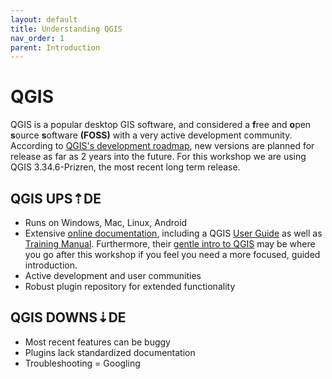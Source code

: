 ```yaml
---
layout: default
title: Understanding QGIS
nav_order: 1
parent: Introduction
---
```


# QGIS
QGIS is a popular desktop GIS software, and considered a **f**ree and **o**pen **s**ource **s**oftware **(FOSS)** with a very active development community. According to [QGIS's development roadmap](https://www.qgis.org/en/site/getinvolved/development/roadmap.html), new versions are planned for release as far as 2 years into the future. For this workshop we are using QGIS 3.34.6-Prizren, the most recent long term release.

## QGIS UPS⇡DE
- Runs on Windows, Mac, Linux, Android
- Extensive [online documentation](https://docs.qgis.org/3.34/en/docs/index.html), including a QGIS [User Guide](https://docs.qgis.org/3.34/en/docs/user_manual/index.html) as well as [Training Manual](https://docs.qgis.org/3.34/en/docs/training_manual/index.html). Furthermore, their [gentle intro to QGIS](https://docs.qgis.org/3.34/en/docs/gentle_gis_introduction/index.html) may be where you go after this workshop if you feel you need a more focused, guided introduction.
- Active development and user communities
- Robust plugin repository for extended functionality

## QGIS DOWNS⇣DE
- Most recent features can be buggy
- Plugins lack standardized documentation
- Troubleshooting = Googling 